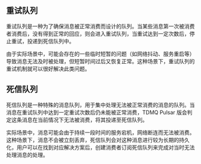 
## 重试队列

重试队列是一种为了确保消息被正常消费而设计的队列。当某些消息第一次被消费者消费后，没有得到正常的回应，则会进入重试队列，当重试达到一定次数后，停止重试，投递到死信队列中。

由于实际场景中，可能会存在的一些临时短暂的问题（如网络抖动、服务重启等）导致消息无法及时被处理，但短暂时间过后又恢复正常。这种场景下，重试队列的重试机制就可以很好解决此类问题。

## 死信队列

死信队列是一种特殊的消息队列，用于集中处理无法被正常消费的消息的队列。当消息在重试队列中达到一定重试次数后仍未能被正常消费，TDMQ Pulsar 版会判定这条消息在当前情况下无法被消费，将其投递至死信队列。

实际场景中，消息可能会由于持续一段时间的服务宕机，网络断连而无法被消费。这种场景下，消息不会被立刻丢弃，死信队列会对这种消息进行较为长期的持久化，用户可以在找到对应解决方案后，创建消费者订阅死信队列来完成对当时无法处理消息的处理。
